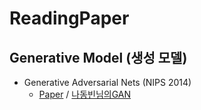 # ReadingPaper

## Generative Model (생성 모델)

  * Generative Adversarial Nets (NIPS 2014)
     * [Paper](https://github.com/Jung0Jin/ReadingPaper/blob/main/GAN.md) / [나동빈님의GAN](https://github.com/Jung0Jin/ReadingPaper/blob/main/%EB%82%98%EB%8F%99%EB%B9%88%EB%8B%98%EC%9D%98GAN.md)
